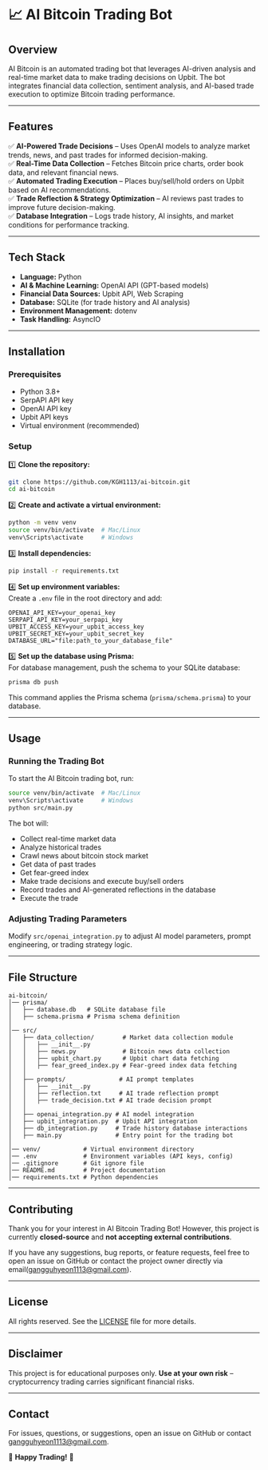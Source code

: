 # 📈 AI Bitcoin Trading Bot  

## Overview  
AI Bitcoin is an automated trading bot that leverages AI-driven analysis and real-time market data to make trading decisions on Upbit. The bot integrates financial data collection, sentiment analysis, and AI-based trade execution to optimize Bitcoin trading performance.  

---

## Features  

✅ **AI-Powered Trade Decisions** – Uses OpenAI models to analyze market trends, news, and past trades for informed decision-making.  
✅ **Real-Time Data Collection** – Fetches Bitcoin price charts, order book data, and relevant financial news.  
✅ **Automated Trading Execution** – Places buy/sell/hold orders on Upbit based on AI recommendations.  
✅ **Trade Reflection & Strategy Optimization** – AI reviews past trades to improve future decision-making.  
✅ **Database Integration** – Logs trade history, AI insights, and market conditions for performance tracking.  

---

## Tech Stack  

- **Language:** Python  
- **AI & Machine Learning:** OpenAI API (GPT-based models)  
- **Financial Data Sources:** Upbit API, Web Scraping  
- **Database:** SQLite (for trade history and AI analysis)  
- **Environment Management:** dotenv  
- **Task Handling:** AsyncIO  

---

## Installation  

### Prerequisites  

- Python 3.8+  
- SerpAPI API key  
- OpenAI API key  
- Upbit API keys  
- Virtual environment (recommended)  

### Setup  

1️⃣ **Clone the repository:**  
```sh
git clone https://github.com/KGH1113/ai-bitcoin.git
cd ai-bitcoin
```

2️⃣ **Create and activate a virtual environment:**  
```sh
python -m venv venv
source venv/bin/activate  # Mac/Linux
venv\Scripts\activate     # Windows
```

3️⃣ **Install dependencies:**  
```sh
pip install -r requirements.txt
```

4️⃣ **Set up environment variables:**  
Create a `.env` file in the root directory and add:  
```
OPENAI_API_KEY=your_openai_key
SERPAPI_API_KEY=your_serpapi_key
UPBIT_ACCESS_KEY=your_upbit_access_key
UPBIT_SECRET_KEY=your_upbit_secret_key
DATABASE_URL="file:path_to_your_database_file"
```

5️⃣ **Set up the database using Prisma:**  
For database management, push the schema to your SQLite database:  
```sh
prisma db push
```
This command applies the Prisma schema (`prisma/schema.prisma`) to your database.

---

## Usage  

### Running the Trading Bot  

To start the AI Bitcoin trading bot, run:  
```sh
source venv/bin/activate  # Mac/Linux
venv\Scripts\activate     # Windows
python src/main.py
```
The bot will:  
- Collect real-time market data  
- Analyze historical trades  
- Crawl news about bitcoin stock market  
- Get data of past trades  
- Get fear-greed index
- Make trade decisions and execute buy/sell orders  
- Record trades and AI-generated reflections in the database  
- Execute the trade  

### Adjusting Trading Parameters  

Modify `src/openai_integration.py` to adjust AI model parameters, prompt engineering, or trading strategy logic.  

---

## File Structure  

```
ai-bitcoin/
│── prisma/
│   ├── database.db   # SQLite database file  
│   ├── schema.prisma # Prisma schema definition  
│
│── src/
│   ├── data_collection/        # Market data collection module  
│   │   ├── __init__.py  
│   │   ├── news.py             # Bitcoin news data collection  
│   │   ├── upbit_chart.py      # Upbit chart data fetching  
│   │   ├── fear_greed_index.py # Fear-greed index data fetching  
│   │  
│   ├── prompts/               # AI prompt templates  
│   │   ├── __init__.py  
│   │   ├── reflection.txt     # AI trade reflection prompt  
│   │   ├── trade_decision.txt # AI trade decision prompt  
│   │  
│   ├── openai_integration.py # AI model integration  
│   ├── upbit_integration.py  # Upbit API integration  
│   ├── db_integration.py     # Trade history database interactions  
│   ├── main.py               # Entry point for the trading bot  
│
│── venv/            # Virtual environment directory  
│── .env             # Environment variables (API keys, config)  
│── .gitignore       # Git ignore file  
│── README.md        # Project documentation  
│── requirements.txt # Python dependencies  
```

---

## Contributing  

Thank you for your interest in AI Bitcoin Trading Bot! However, this project is currently **closed-source** and **not accepting external contributions**.  

If you have any suggestions, bug reports, or feature requests, feel free to open an issue on GitHub or contact the project owner directly via email(<gangguhyeon1113@gmail.com>).  

---

## License  

All rights reserved. See the [LICENSE](LICENSE.txt) file for more details.

---

## Disclaimer  

This project is for educational purposes only. **Use at your own risk** – cryptocurrency trading carries significant financial risks.  

---

## Contact  

For issues, questions, or suggestions, open an issue on GitHub or contact <gangguhyeon1113@gmail.com>.  

🚀 **Happy Trading!** 🚀  